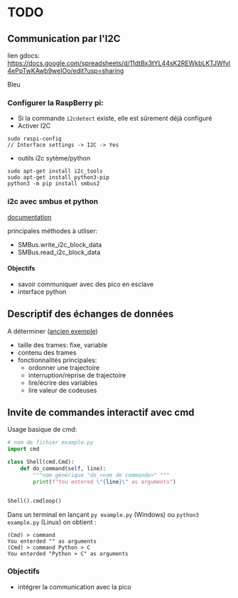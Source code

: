 # TODO

## Communication par l'I2C

lien gdocs: https://docs.google.com/spreadsheets/d/11dtBx3tYL44sK2REWkbLKTJWfvl4ePpTwKAwb9weIOo/edit?usp=sharing

Bleu
### Configurer la RaspBerry pi:

 - Si la commande  `i2cdetect` existe, elle est sûrement déjà configuré
 - Activer I2C
```
sudo raspi-config
// Interface settings -> I2C -> Yes
```
 - outils i2c sytème/python
```
sudo apt-get install i2c_tools
sudo apt-get install python3-pip
python3 -m pip install smbus2
```

### i2c avec smbus et python
[documentation](https://pypi.org/project/smbus2/)

principales méthodes à utliser:
 - SMBus.write_i2c_block_data
 - SMBus.read_i2c_block_data

#### Objectifs
 - savoir communiquer avec des pico en esclave
 - interface python


## Descriptif des échanges de données
A déterminer ([ancien exemple](https://docs.google.com/spreadsheets/d/1NDprMKYs9L7S2TkqgACDOh6OKDJRHhz_LrTCKmEuD-k/edit?usp=sharing))

 - taille des trames: fixe, variable
 - contenu des trames
 - fonctionnalités principales:
   - ordonner une trajectoire
   - interruption/reprise de trajectoire
   - lire/écrire des variables
   - lire valeur de codeuses

##  Invite de commandes interactif avec cmd

Usage basique de cmd:

```py 
# nom de fichier example.py
import cmd

class Shell(cmd.Cmd): 
    def do_command(self, line):
        """nom générique "do_<nom de commande>" """
        print(f"You entered \"{line}\" as arguments")


Shell().cmdloop()
```
Dans un terminal en lançant `py example.py` (Windows) ou `python3 example.py` (Linux) on obtient :
```
(Cmd) > command
You enterded "" as arguments
(Cmd) > command Python > C
You enterded "Python > C" as arguments
```

 ### Objectifs

 - intégrer la communication avec la pico